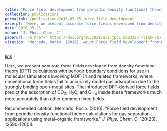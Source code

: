 ```yaml
---
title: "Force field development from periodic density functional theory calculations for gas separation applications using metal–organic frameworks"
collection: publications
permalink: /publication/2016-05-25-force-field-development
excerpt: 'Here, we present accurate force fields developed from density functional theory (DFT) calculations with periodic boundary conditions for use in molecular simulations involving MOF-74 and related frameworks, where conventional force fields fail to accurately model gas adsorption due to the strongly binding open-metal sites. The introduced DFT-derived force fields predict the adsorption of CO<sub>2</sub>, H<sub>2</sub>O, and CH<sub>4</sub> inside these frameworks much more accurately than other common force fields.'
date: 2016-05-25
venue: 'J. Phys. Chem. C'
paperurl: <a href=' https://doi.org/10.1021/acs.jpcc.6b03393'>link</a>
citation: 'Mercado, Rocío. (2016). &quot;Force field development from periodic density functional theory calculations for gas separation applications using metal–organic frameworks.&quot; <i>J. Phys. Chem. C</i>. 120(23). 12590-12604.'
---
```


<a href=' https://doi.org/10.1021/acs.jpcc.6b03393'>link</a>

Here, we present accurate force fields developed from density functional theory (DFT) calculations with periodic boundary conditions for use in molecular simulations involving MOF-74 and related frameworks, where conventional force fields fail to accurately model gas adsorption due to the strongly binding open-metal sites. The introduced DFT-derived force fields predict the adsorption of CO<sub>2</sub>, H<sub>2</sub>O, and CH<sub>4</sub> inside these frameworks much more accurately than other common force fields.

Recommended citation: Mercado, Rocío. (2016). "Force field development from periodic density functional theory calculations for gas separation applications using metal–organic frameworks." <i>J. Phys. Chem. C</i>. 120(23). 12590-12604.